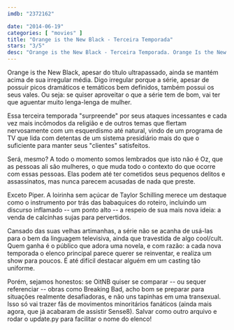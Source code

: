 ```yaml
---
imdb: "2372162"

date: "2014-06-19"
categories: [ "movies" ]
title: "Orange is the New Black - Terceira Temporada"
stars: "3/5"
desc: "Orange is the New Black - Terceira Temporada. Orange Is the New Black (USA, 2013). Dirigido por Michael Trim, Andrew McCarthy, Phil Abraham, Constantine Makris, Uta Briesewitz, Jodie Foster. Escrito por Piper Kerman, Jenji Kohan, Sian Heder, Nick Jones, Lauren Morelli, Sara Hess, Tara Herrmann, Marco Ramirez. Com Taylor Schilling, Michael Harney, Kate Mulgrew, Natasha Lyonne, Uzo Aduba, Danielle Brooks, Samira Wiley, Dascha Polanco, Selenis Leyva."
---
```

Orange is the New Black, apesar do título ultrapassado, ainda se mantém acima de sua irregular média. Digo irregular porque a série, apesar de possuir picos dramáticos e temáticos bem definidos, também possui os seus vales. Ou seja: se quiser aproveitar o que a série tem de bom, vai ter que aguentar muito lenga-lenga de mulher.

Essa terceira temporada "surpreende" por seus ataques incessantes e cada vez mais incômodos da religião e de outros temas que flertam nervosamente com um esquerdismo até natural, vindo de um programa de TV que lida com detentas de um sistema presidiário mais do que o suficiente para manter seus "clientes" satisfeitos.

Será, mesmo? A todo o momento somos lembrados que isto não é Oz, que as pessoas ali são mulheres, o que muda todo o contexto do que ocorre com essas pessoas. Elas podem até ter cometidos seus pequenos delitos e assassinatos, mas nunca parecem acusadas de nada que preste.

Exceto Piper. A loirinha sem açúcar de Taylor Schilling merece um destaque como o instrumento por trás das babaquices do roteiro, incluindo um discurso inflamado -- um ponto alto -- a respeio de sua mais nova ideia: a venda de calcinhas sujas para pervertidos.

Cansado das suas velhas artimanhas, a série não se acanha de usá-las para o bem da linguagem televisiva, ainda que travestida de algo cool/cult. Quem ganha é o público que adora uma novela, e com razão: a cada nova temporada o elenco principal parece querer se reinventar, e realiza um show para poucos. É até difícil destacar alguém em um casting tão uniforme.

Porém, sejamos honestos: se OitNB quiser se comparar -- ou sequer referenciar -- obras como Breaking Bad, acho bom se preparar para situações realmente desafiadoras, e não uns tapinhas em uma transexual. Isso só vai trazer fãs de movimentos minoritários fanáticos (ainda mais agora, que já acabaram de assistir Sense8).
Salvar como outro arquivo e rodar o update.py para facilitar o nome do elenco!
